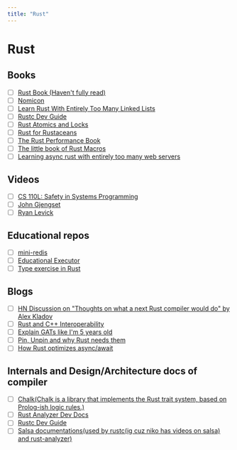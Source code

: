 ```yaml
---
title: "Rust"
---
```


# Rust

## Books

- [ ] [Rust Book (Haven't fully read)](https://doc.rust-lang.org/book/)
- [ ] [Nomicon](https://doc.rust-lang.org/nomicon/)
- [ ] [Learn Rust With Entirely Too Many Linked Lists](https://rust-unofficial.github.io/too-many-lists/index.html)
- [ ] [Rustc Dev Guide](https://rustc-dev-guide.rust-lang.org/index.html)
- [ ] [Rust Atomics and Locks](https://marabos.nl/atomics/)
- [ ] [Rust for Rustaceans](https://nostarch.com/rust-rustaceans)
- [ ] [The Rust Performance Book](https://nnethercote.github.io/perf-book/introduction.html)
- [ ] [The little book of Rust Macros](https://danielkeep.github.io/tlborm/book/index.html)
- [ ] [Learning async rust with entirely too many web servers](https://ibraheem.ca/posts/too-many-web-servers/?s=08)

## Videos

- [ ] [CS 110L: Safety in Systems Programming](https://reberhardt.com/cs110l/spring-2020/)
- [ ] [John Gjengset](https://www.youtube.com/c/JonGjengset/about)
- [ ] [Ryan Levick](https://www.youtube.com/c/RyanLevicksVideos)

## Educational repos

- [ ] [mini-redis](https://github.com/tokio-rs/mini-redis/)
- [ ] [Educational Executor](https://github.com/mgattozzi/whorl)
- [ ] [Type exercise in Rust](https://github.com/skyzh/type-exercise-in-rust)

## Blogs

- [ ] [HN Discussion on "Thoughts on what a next Rust compiler would do" by Alex Kladov](https://news.ycombinator.com/item?id=34537969)
- [ ] [Rust and C++ Interoperability](https://news.ycombinator.com/item?id=33590308)
- [ ] [Explain GATs like I'm 5 years old](https://news.ycombinator.com/item?id=33504650)
- [ ] [Pin, Unpin and why Rust needs them](https://blog.cloudflare.com/pin-and-unpin-in-rust/?s=08)
- [ ] [How Rust optimizes async/await](https://tmandry.gitlab.io/blog/posts/optimizing-await-1/)

## Internals and Design/Architecture docs of compiler

- [ ] [Chalk(Chalk is a library that implements the Rust trait system, based on Prolog-ish logic rules.)](https://github.com/rust-lang/chalk)
- [ ] [Rust Analyzer Dev Docs](https://github.com/rust-lang/rust-analyzer/tree/master/docs/dev)
- [ ] [Rustc Dev Guide](https://rustc-dev-guide.rust-lang.org/index.html)
- [ ] [Salsa documentations(used by rustc(ig cuz niko has videos on salsa) and rust-analyzer)](https://salsa-rs.github.io/salsa/about_salsa.html)
